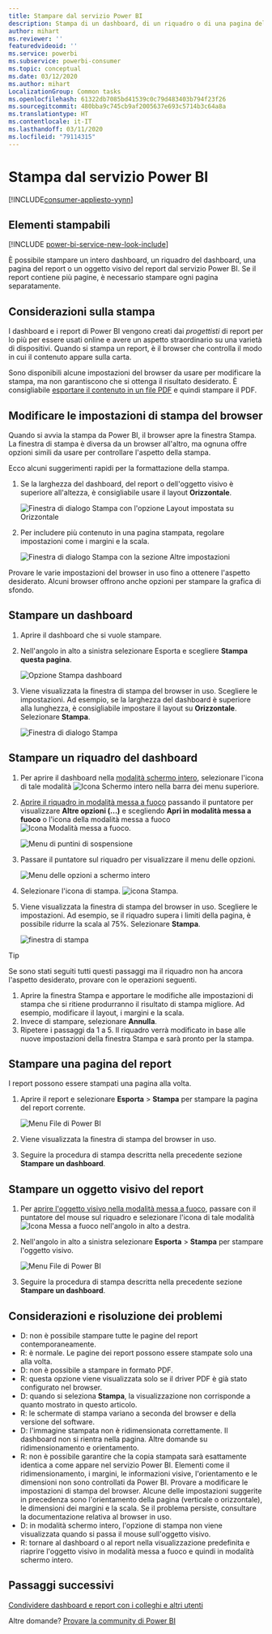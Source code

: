 ```yaml
---
title: Stampare dal servizio Power BI
description: Stampa di un dashboard, di un riquadro o di una pagina del report dal servizio Power BI.
author: mihart
ms.reviewer: ''
featuredvideoid: ''
ms.service: powerbi
ms.subservice: powerbi-consumer
ms.topic: conceptual
ms.date: 03/12/2020
ms.author: mihart
LocalizationGroup: Common tasks
ms.openlocfilehash: 61322db7085bd41539c0c79d483403b794f23f26
ms.sourcegitcommit: 480bba9c745cb9af2005637e693c5714b3c64a8a
ms.translationtype: HT
ms.contentlocale: it-IT
ms.lasthandoff: 03/11/2020
ms.locfileid: "79114315"
---
```

# <a name="printing-from-the-power-bi-service"></a>Stampa dal servizio Power BI

[!INCLUDE[consumer-appliesto-yynn](../includes/consumer-appliesto-yynn.md)]
## <a name="what-can-be-printed"></a>Elementi stampabili
[!INCLUDE [power-bi-service-new-look-include](../includes/power-bi-service-new-look-include.md)]

È possibile stampare un intero dashboard, un riquadro del dashboard, una pagina del report o un oggetto visivo del report dal servizio Power BI. Se il report contiene più pagine, è necessario stampare ogni pagina separatamente. 

## <a name="printing-considerations"></a>Considerazioni sulla stampa

I dashboard e i report di Power BI vengono creati dai *progettisti* di report per lo più per essere usati online e avere un aspetto straordinario su una varietà di dispositivi. Quando si stampa un report, è il browser che controlla il modo in cui il contenuto appare sulla carta. 

Sono disponibili alcune impostazioni del browser da usare per modificare la stampa, ma non garantiscono che si ottenga il risultato desiderato. È consigliabile [esportare il contenuto in un file PDF](end-user-pdf.md) e quindi stampare il PDF. 

## <a name="adjust-your-browser-print-settings"></a>Modificare le impostazioni di stampa del browser
Quando si avvia la stampa da Power BI, il browser apre la finestra Stampa. La finestra di stampa è diversa da un browser all'altro, ma ognuna offre opzioni simili da usare per controllare l'aspetto della stampa. 

Ecco alcuni suggerimenti rapidi per la formattazione della stampa.

   > 
1. Se la larghezza del dashboard, del report o dell'oggetto visivo è superiore all'altezza, è consigliabile usare il layout **Orizzontale**. 

   ![Finestra di dialogo Stampa con l'opzione Layout impostata su Orizzontale](./media/end-user-print/power-bi-landscape-layout.png)

2. Per includere più contenuto in una pagina stampata, regolare impostazioni come i margini e la scala. 

    ![Finestra di dialogo Stampa con la sezione Altre impostazioni](./media/end-user-print/power-bi-margins.png)

Provare le varie impostazioni del browser in uso fino a ottenere l'aspetto desiderato. Alcuni browser offrono anche opzioni per stampare la grafica di sfondo. 

## <a name="print-a-dashboard"></a>Stampare un dashboard
1. Aprire il dashboard che si vuole stampare.
2. Nell'angolo in alto a sinistra selezionare Esporta e scegliere **Stampa questa pagina**.
   
    ![Opzione Stampa dashboard](./media/end-user-print/power-bi-dashboard-print.png)

3. Viene visualizzata la finestra di stampa del browser in uso. Scegliere le impostazioni. Ad esempio, se la larghezza del dashboard è superiore alla lunghezza, è consigliabile impostare il layout su **Orizzontale**. Selezionare **Stampa**.
   
    ![Finestra di dialogo Stampa](./media/end-user-print/power-bi-print-dash.png)

## <a name="print-a-dashboard-tile"></a>Stampare un riquadro del dashboard
1. Per aprire il dashboard nella [modalità schermo intero](end-user-focus.md), selezionare l'icona di tale modalità ![Icona Schermo intero](./media/end-user-print/power-bi-full-screen.png) nella barra dei menu superiore.

3. [Aprire il riquadro in modalità messa a fuoco](end-user-focus.md) passando il puntatore per visualizzare **Altre opzioni (...)** e scegliendo **Apri in modalità messa a fuoco** o l'icona della modalità messa a fuoco ![Icona Modalità messa a fuoco](./media/end-user-print/power-bi-focus-icon.png).
   
    ![Menu di puntini di sospensione](./media/end-user-print/power-bi-menu-options.png)

4. Passare il puntatore sul riquadro per visualizzare il menu delle opzioni.
   
    ![Menu delle opzioni a schermo intero](./media/end-user-print/menu-options-new.png)

4. Selezionare l'icona di stampa. ![icona Stampa](./media/end-user-print/print-icon.png).     

5. Viene visualizzata la finestra di stampa del browser in uso. Scegliere le impostazioni. Ad esempio, se il riquadro supera i limiti della pagina, è possibile ridurre la scala al 75%. Selezionare **Stampa**.

    ![finestra di stampa](./media/end-user-print/power-bi-scale.png) 

> [!TIP]
> Se sono stati seguiti tutti questi passaggi ma il riquadro non ha ancora l'aspetto desiderato, provare con le operazioni seguenti.
> 1. Aprire la finestra Stampa e apportare le modifiche alle impostazioni di stampa che si ritiene produrranno il risultato di stampa migliore. Ad esempio, modificare il layout, i margini e la scala. 
> 2. Invece di stampare, selezionare **Annulla**. 
> 3. Ripetere i passaggi da 1 a 5. Il riquadro verrà modificato in base alle nuove impostazioni della finestra Stampa e sarà pronto per la stampa.

## <a name="print-a-report-page"></a>Stampare una pagina del report
I report possono essere stampati una pagina alla volta.

1. Aprire il report e selezionare **Esporta** > **Stampa** per stampare la pagina del report corrente.
   
    ![Menu File di Power BI](./media/end-user-print/power-bi-report-print.png)
2. Viene visualizzata la finestra di stampa del browser in uso.

3. Seguire la procedura di stampa descritta nella precedente sezione **Stampare un dashboard**.
   


## <a name="print-a-report-visual"></a>Stampare un oggetto visivo del report
1. Per [aprire l'oggetto visivo nella modalità messa a fuoco](end-user-focus.md), passare con il puntatore del mouse sul riquadro e selezionare l'icona di tale modalità ![Icona Messa a fuoco](./media/end-user-print/power-bi-focus-icon.png) nell'angolo in alto a destra.

2. Nell'angolo in alto a sinistra selezionare **Esporta** > **Stampa** per stampare l'oggetto visivo.

    ![Menu File di Power BI](./media/end-user-print/power-bi-report-print.png)


3. Seguire la procedura di stampa descritta nella precedente sezione **Stampare un dashboard**.

## <a name="considerations-and-troubleshooting"></a>Considerazioni e risoluzione dei problemi

* D: non è possibile stampare tutte le pagine del report contemporaneamente.    
* R: è normale. Le pagine dei report possono essere stampate solo una alla volta.
* D: non è possibile a stampare in formato PDF.    
* R: questa opzione viene visualizzata solo se il driver PDF è già stato configurato nel browser.    
* D: quando si seleziona **Stampa**, la visualizzazione non corrisponde a quanto mostrato in questo articolo.    
* R: le schermate di stampa variano a seconda del browser e della versione del software.
* D: l'immagine stampata non è ridimensionata correttamente.  Il dashboard non si rientra nella pagina. Altre domande su ridimensionamento e orientamento.    
* R: non è possibile garantire che la copia stampata sarà esattamente identica a come appare nel servizio Power BI. Elementi come il ridimensionamento, i margini, le informazioni visive, l'orientamento e le dimensioni non sono controllati da Power BI. Provare a modificare le impostazioni di stampa del browser. Alcune delle impostazioni suggerite in precedenza sono l'orientamento della pagina (verticale o orizzontale), le dimensioni dei margini e la scala. Se il problema persiste, consultare la documentazione relativa al browser in uso.      
* D: in modalità schermo intero, l'opzione di stampa non viene visualizzata quando si passa il mouse sull'oggetto visivo.   
* R: tornare al dashboard o al report nella visualizzazione predefinita e riaprire l'oggetto visivo in modalità messa a fuoco e quindi in modalità schermo intero. 

## <a name="next-steps"></a>Passaggi successivi
[Condividere dashboard e report con i colleghi e altri utenti](../service-share-dashboards.md)

Altre domande? [Provare la community di Power BI](https://community.powerbi.com/)


